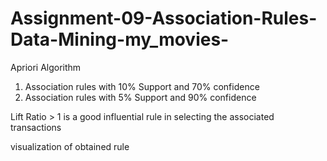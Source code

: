 # Assignment-09-Association-Rules-Data-Mining-my_movies-
Apriori Algorithm

1) Association rules with 10% Support and 70% confidence
2) Association rules with 5% Support and 90% confidence

Lift Ratio > 1 is a good influential rule in selecting the associated transactions

visualization of obtained rule
